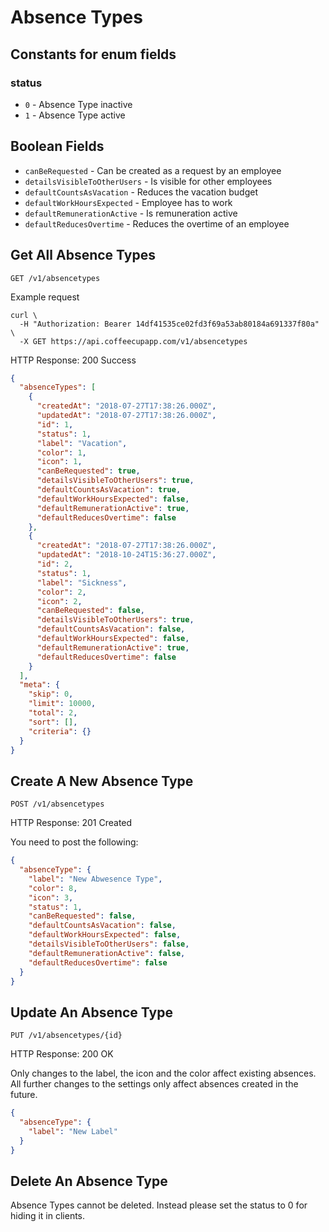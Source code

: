 # Absence Types

## Constants for enum fields

### status

- `0` - Absence Type inactive
- `1` - Absence Type active

## Boolean Fields

- `canBeRequested` - Can be created as a request by an employee
- `detailsVisibleToOtherUsers` - Is visible for other employees
- `defaultCountsAsVacation` - Reduces the vacation budget
- `defaultWorkHoursExpected` - Employee has to work
- `defaultRemunerationActive` - Is remuneration active
- `defaultReducesOvertime` - Reduces the overtime of an employee

## Get All Absence Types

`GET /v1/absencetypes`

Example request

```shell
curl \
  -H "Authorization: Bearer 14df41535ce02fd3f69a53ab80184a691337f80a" \
  -X GET https://api.coffeecupapp.com/v1/absencetypes
```
HTTP Response: 200 Success

```json
{
  "absenceTypes": [
    {
      "createdAt": "2018-07-27T17:38:26.000Z",
      "updatedAt": "2018-07-27T17:38:26.000Z",
      "id": 1,
      "status": 1,
      "label": "Vacation",
      "color": 1,
      "icon": 1,
      "canBeRequested": true,
      "detailsVisibleToOtherUsers": true,
      "defaultCountsAsVacation": true,
      "defaultWorkHoursExpected": false,
      "defaultRemunerationActive": true,
      "defaultReducesOvertime": false
    },
    {
      "createdAt": "2018-07-27T17:38:26.000Z",
      "updatedAt": "2018-10-24T15:36:27.000Z",
      "id": 2,
      "status": 1,
      "label": "Sickness",
      "color": 2,
      "icon": 2,
      "canBeRequested": false,
      "detailsVisibleToOtherUsers": true,
      "defaultCountsAsVacation": false,
      "defaultWorkHoursExpected": false,
      "defaultRemunerationActive": true,
      "defaultReducesOvertime": false
    }
  ],
  "meta": {
    "skip": 0,
    "limit": 10000,
    "total": 2,
    "sort": [],
    "criteria": {}
  }
}
```

## Create A New Absence Type

`POST /v1/absencetypes`

HTTP Response: 201 Created

You need to post the following:

```json
{
  "absenceType": {
    "label": "New Abwesence Type",
    "color": 8,
    "icon": 3,
    "status": 1,
    "canBeRequested": false,
    "defaultCountsAsVacation": false,
    "defaultWorkHoursExpected": false,
    "detailsVisibleToOtherUsers": false,
    "defaultRemunerationActive": false,
    "defaultReducesOvertime": false
  }
}
```

## Update An Absence Type

`PUT /v1/absencetypes/{id}`

HTTP Response: 200 OK

Only changes to the label, the icon and the color affect existing absences. All further changes to the settings only affect absences created in the future.

```json
{
  "absenceType": {
    "label": "New Label"
  }
}
```

## Delete An Absence Type

Absence Types cannot be deleted. Instead please set the status to 0 for hiding it in clients.


